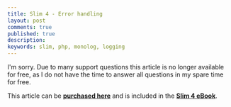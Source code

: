 ```yaml
---
title: Slim 4 - Error handling
layout: post
comments: true
published: true
description: 
keywords: slim, php, monolog, logging
---
```


I'm sorry. Due to many support questions this article is no longer available for free,
as I do not have the time to answer all questions in my spare time for free.

This article can be **[purchased here](https://ko-fi.com/s/5870155f2a)**
and is included in the **[Slim 4 eBook](https://odan.github.io/donate.html)**.
